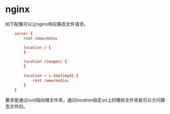 # nginx
如下配置可以让nginx响应静态文件请求。

```conf
    server {
        root /www/data;

        location / {
        }
    
        location /images/ {
        }
    
        location ~ \.(mp3|mp4) {
            root /www/media;
        }
    }
```

要求是通过root指向根文件夹，通过location指定url上的哪些文件夹是可以方问静态文件的。
